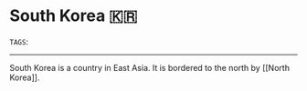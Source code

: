 # South Korea 🇰🇷
`TAGS`: 

---
South Korea is a country in East Asia. It is bordered to the north by [[North Korea]]. 